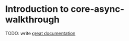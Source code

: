 # Introduction to core-async-walkthrough

TODO: write [great documentation](http://jacobian.org/writing/what-to-write/)
